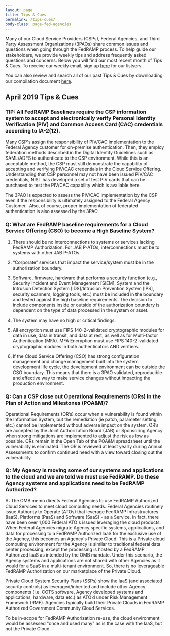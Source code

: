 ```yaml
---
layout: page
title: Tips & Cues
permalink: /tips-cues/
body-class: page-fed-agencies
---
```

Many of our Cloud Service Providers (CSPs), Federal Agencies, and Third Party Assessment Organizations (3PAOs) share common issues and questions when going through the FedRAMP process. To help guide our stakeholders, we provide weekly tips and address frequently asked questions and concerns. Below you will find our most recent month of Tips & Cues. To receive our weekly email, sign up [here](https://public.govdelivery.com/accounts/USGSA/subscriber/new?qsp=USGSA_2224) for our listserv. 

You can also review and search all of our past Tips & Cues by downloading our compilation document <a href="{{site.baseurl}}/assets/resources/documents/FedRAMP_Tips_and_Cues.pdf">here</a>.
<h2>April 2019 Tips & Cues</h2>

<div class="q3">
<h3>TIP: All FedRAMP Baselines require the CSP information system to accept and electronically verify Personal Identity Verification (PIV) and Common Access Card (CAC) credentials according to IA-2(12).</h3>
<p>
Many CSP's assign the responsibility of PIV/CAC implementation to the Federal Agency customer for on-premise authentication. Then, they employ federation methods described in the Digital Identity Guidelines such as SAML/ADFS to authenticate to the CSP environment. While this is an acceptable method, the CSP must still demonstrate the capability of accepting and verifying PIV/CAC credentials in the Cloud Service Offering. Understanding that CSP personnel may not have been issued PIV/CAC credentials, NIST has developed a set of test PIV cards that can be purchased to test the PIV/CAC capability which is available here.
  </P>
  <p>
The 3PAO is expected to assess the PIV/CAC implementation by the CSP even if the responsibility is ultimately assigned to the Federal Agency Customer.  Also, of course, proper implementation of federated authentication is also assessed by the 3PAO.
</p>
</div>

<div class="q3">
<h3>Q: What are FedRAMP baseline requirements for a Cloud Service Offering (CSO) to become a High Baseline System?</h3>

1) There should be no interconnections to systems or services lacking FedRAMP Authorization. For JAB P-ATOs, interconnections must be to systems with other JAB P-ATOs.
  
2) “Corporate” services that impact the service/system must be in the authorization boundary.

3) Software, firmware, hardware that performs a security function (e.g., Security Incident and Event Management [SIEM], System and the Intrusion Detection System [IDS]/Intrusion Prevention System [IPS], security scanners, logging tools, etc.) must be included in the boundary and tested against the high baseline requirements. The decision to include components inside or outside of the authorization boundary is dependent on the type of data processed in the system or asset.

4) The system may have no high or critical findings.

5) All encryption must use FIPS 140-2-validated cryptographic modules for data in use, data in transit, and data at rest, as well as for Multi-factor Authentication (MFA). MFA Encryption must use FIPS 140-2-validated cryptographic modules in both authenticators AND verifiers.

6) If the Cloud Service Offering (CSO) has strong configuration management and change management built into the system development life cycle, the development environment can be outside the CSO boundary. This means that there is a 3PAO validated, reproducible and effective way to make service changes without impacting the production environment.
</p>
</div>

<div class="q3">
<h3>Q: Can a CSP close out Operational Requirements (ORs) in the Plan of Action and Milestones (POA&M)?</h3>
<p>
Operational Requirements (OR’s) occur when a vulnerability is found within the Information System, but the remediation (ie patch, parameter setting, etc.) cannot be implemented without adverse impact on the system. OR’s are accepted by the Joint Authorization Board (JAB) or Sponsoring Agency when strong mitigations are implemented to adjust the risk as low as possible. ORs remain in the Open Tab of the POA&M spreadsheet until the vulnerability is eliminated. The OR is reviewed at least yearly during Annual Assessments to confirm continued need with a view toward closing out the vulnerability.
</p>
</div>

<div class="q3">
<h3>Q: My Agency is moving some of our systems and applications to the cloud and we are told we must use FedRAMP. Do these Agency systems and applications need to be FedRAMP Authorized?</h3>
<p>
A: The OMB memo directs Federal Agencies to use FedRAMP Authorized Cloud Services to meet cloud computing needs. Federal Agencies routinely issue Authority to Operate (ATOs) that leverage FedRAMP Infrastructures (IaaS), Platforms (PaaS) and Software (SaaS) - as a Service. In fact, there have been over 1,000 Federal ATO's issued leveraging the cloud products.
When Federal Agencies migrate Agency specific systems, applications, and data for processing to a FedRAMP Authorized IaaS for the exclusive use of the Agency, this becomes an Agency's Private Cloud. This is a Private cloud computing environment for the Agency is similar to traditional federal data center processing, except the processing is hosted by a FedRAMP Authorized IaaS as intended by the OMB mandate. Under this scenario, the Agency systems and applications are not shared with other Agencies as it would for a SaaS in a multi-tenant environment. So, there is no leverageable FedRAMP Authorization on our marketplace of the Private Cloud.  
  
Private Cloud System Security Plans (SSPs) show the IaaS (and associated security controls) as leveraged/inherited and include other Agency components (i.e. COTS software, Agency developed systems and applications, hardware, data etc.) as ATO’d under Risk Management Framework (RMF). Agencies typically build their Private Clouds in FedRAMP Authorized Government Community Cloud Services.
  
To be in-scope for FedRAMP Authorization re-use, the cloud environment would be assessed "once and used many" as is the case with the IaaS, but not the Private Cloud.
</p>
</div>
